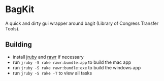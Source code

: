 BagKit
======

A quick and dirty gui wrapper around bagit (Library of Congress Transfer Tools).

Building
--------

* install [jruby](http://jruby.org/) and [rawr](http://rawr.rubyforge.org/) if necessary
* run `jruby -S rake rawr:bundle:app` to build the mac app
* run `jruby -S rake rawr:bundle:exe` to build the windows app
* run `jruby -S rake -T` to view all tasks
